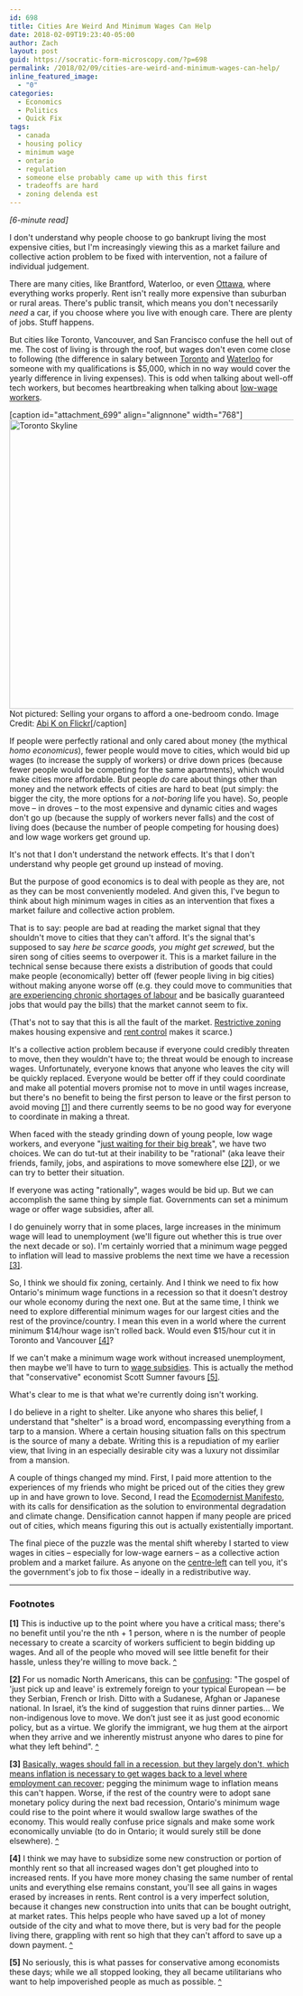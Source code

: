 ```yaml
---
id: 698
title: Cities Are Weird And Minimum Wages Can Help
date: 2018-02-09T19:23:40-05:00
author: Zach
layout: post
guid: https://socratic-form-microscopy.com/?p=698
permalink: /2018/02/09/cities-are-weird-and-minimum-wages-can-help/
inline_featured_image:
  - "0"
categories:
  - Economics
  - Politics
  - Quick Fix
tags:
  - canada
  - housing policy
  - minimum wage
  - ontario
  - regulation
  - someone else probably came up with this first
  - tradeoffs are hard
  - zoning delenda est
---
```


<em>[6-minute read]</em>

I don't understand why people choose to go bankrupt living the most expensive cities, but I'm increasingly viewing this as a market failure and collective action problem to be fixed with intervention, not a failure of individual judgement.

There are many cities, like Brantford, Waterloo, or even <a href="http://www.cbc.ca/news/opinion/canada-out-of-reach-1.4348441">Ottawa</a>, where everything works properly. Rent isn't really more expensive than suburban or rural areas. There's public transit, which means you don't necessarily <em>need</em> a car, if you choose where you live with enough care. There are plenty of jobs. Stuff happens.

But cities like Toronto, Vancouver, and San Francisco confuse the hell out of me. The cost of living is through the roof, but wages don't even come close to following (the difference in salary between <a href="https://stackoverflow.com/jobs/salary/results?l=Toronto%2c+ON%2c+Canada&amp;ed=1&amp;ex=4&amp;ff=1&amp;dr%5B0%5D=BackendDeveloper&amp;tl%5B0%5D=javascript&amp;tl%5B1%5D=python&amp;tl%5B2%5D=angularjs&amp;tl%5B3%5D=node.js">Toronto</a> and <a href="https://stackoverflow.com/jobs/salary/results?l=Waterloo%2c+ON%2c+Canada&amp;ed=1&amp;ex=4&amp;ff=1&amp;dr%5B0%5D=BackendDeveloper&amp;tl%5B0%5D=javascript&amp;tl%5B1%5D=python&amp;tl%5B2%5D=angularjs&amp;tl%5B3%5D=node.js">Waterloo</a> for someone with my qualifications is $5,000, which in no way would cover the yearly difference in living expenses). This is odd when talking about well-off tech workers, but becomes heartbreaking when talking about <a href="https://www.vice.com/en_ca/article/8gkmek/what-its-like-trying-to-live-on-minimum-wage-in-vancouver">low-wage workers</a>.

[caption id="attachment_699" align="alignnone" width="768"]<img class="size-medium_large wp-image-699" src="https://socratic-form-microscopy.com/wp-content/uploads/3450268808_3a674d8283_o-768x512.jpg" alt="Toronto Skyline" width="768" height="512" /> Not pictured: Selling your organs to afford a one-bedroom condo. Image Credit: <a href="https://www.flickr.com/photos/choudhrysaab/3450268808/in/photolist-6fTwHf-8wyADj-aPtUS2-mnVwT-4xUwZ-p2eF99-pDyCD-8RW1PT-8Mdsqq-UiMeWQ-ZYKtd3-2YXcS-5gvfxo-27NDEp-2Xr4y-5b6D3P-6Jaz4t-2YXhX-p7SBL3-brCkU4-d3gHS-UpUknT-UWBhdY-7QrT1b-d3gHT-a2bex4-VxgnDL-fZDCwH-8Cx8or-5Tacp-2YSXZ-6yjGe-UEeWrL-8pGrBf-PhQU6-az9DEu-8ezStY-4ucdKT-bUTTsN-oWJiYu-S7kk5m-4RJcZG-eXg2Wv-2mgTVD-cRUP4h-fELZJb-54mu8-73JzAt-8fnLUJ-quuwzo">Abi K on Flickr</a>[/caption]

If people were perfectly rational and only cared about money (the mythical <em>homo economicus</em>), fewer people would move to cities, which would bid up wages (to increase the supply of workers) or drive down prices (because fewer people would be competing for the same apartments), which would make cities more affordable. But people <em>do</em> care about things other than money and the network effects of cities are hard to beat (put simply: the bigger the city, the more options for a <em>not-boring</em> life you have). So, people move – in droves – to the most expensive and dynamic cities and wages don't go up (because the supply of workers never falls) and the cost of living does (because the number of people competing for housing does) and low wage workers get ground up.

It's not that I don't understand the network effects. It's that I don't understand why people get ground up instead of moving.

But the purpose of good economics is to deal with people as they are, not as they can be most conveniently modeled. And given this, I've begun to think about high minimum wages in cities as an intervention that fixes a market failure and collective action problem.

That is to say: people are bad at reading the market signal that they shouldn't move to cities that they can't afford. It's the signal that's supposed to say <em>here be scarce goods, you might get screwed</em>, but the siren song of cities seems to overpower it. This is a market failure in the technical sense because there exists a distribution of goods that could make people (economically) better off (fewer people living in big cities) without making anyone worse off (e.g. they could move to communities that <a href="http://www.cbc.ca/news/canada/newfoundland-labrador/atlantic-voice-farmer-s-daughter-cape-breton-immigration-1.4501746">are experiencing chronic shortages of labour</a> and be basically guaranteed jobs that would pay the bills) that the market cannot seem to fix.

(That's not to say that this is all the fault of the market. <a href="http://urbankchoze.blogspot.ca/2014/04/euclidian-zoning.html">Restrictive zoning</a> makes housing expensive and <a href="http://www.econlib.org/library/Enc/RentControl.html">rent control</a> makes it scarce.)

It's a collective action problem because if everyone could credibly threaten to move, then they wouldn't have to; the threat would be enough to increase wages. Unfortunately, everyone knows that anyone who leaves the city will be quickly replaced. Everyone would be better off if they could coordinate and make all potential movers promise not to move in until wages increase, but there's no benefit to being the first person to leave or the first person to avoid moving <a id="caw-top-1" href="#caw-bot-1">[1]</a> and there currently seems to be no good way for everyone to coordinate in making a threat.

When faced with the steady grinding down of young people, low wage workers, and everyone "<a href="https://socratic-form-microscopy.com/2018/02/04/against-job-lotteries/">just waiting for their big break</a>", we have two choices. We can do tut-tut at their inability to be "rational" (aka leave their friends, family, jobs, and aspirations to move somewhere else <a id="caw-top-2" href="#caw-bot-2">[2]</a>), or we can try to better their situation.

If everyone was acting "rationally", wages would be bid up. But we can accomplish the same thing by simple fiat. Governments can set a minimum wage or offer wage subsidies, after all.

I do genuinely worry that in some places, large increases in the minimum wage will lead to unemployment (we'll figure out whether this is true over the next decade or so). I'm certainly worried that a minimum wage pegged to inflation will lead to massive problems the next time we have a recession <a id="caw-top-3" href="#caw-bot-3">[3]</a>.

So, I think we should fix zoning, certainly. And I think we need to fix how Ontario's minimum wage functions in a recession so that it doesn't destroy our whole economy during the next one. But at the same time, I think we need to explore differential minimum wages for our largest cities and the rest of the province/country. I mean this even in a world where the current minimum $14/hour wage isn't rolled back. Would even $15/hour cut it in Toronto and Vancouver <a id="caw-top-4" href="#caw-bot-4">[4]</a>?

If we can't make a minimum wage work without increased unemployment, then maybe we'll have to turn to <a href="https://socratic-form-microscopy.com/2017/08/27/why-dont-we-subsidize-higher-wages-or-public-policy-is-expensive/">wage subsidies</a>. This is actually the method that "conservative" economist Scott Sumner favours <a id="caw-top-5" href="#caw-bot-5">[5]</a>.

What's clear to me is that what we're currently doing isn't working.

I do believe in a right to shelter. Like anyone who shares this belief, I understand that "shelter" is a broad word, encompassing everything from a tarp to a mansion. Where a certain housing situation falls on this spectrum is the source of many a debate. Writing this is a repudiation of my earlier view, that living in an especially desirable city was a luxury not dissimilar from a mansion.

A couple of things changed my mind. First, I paid more attention to the experiences of my friends who might be priced out of the cities they grew up in and have grown to love. Second, I read the <a href="http://www.ecomodernism.org/manifesto-english/">Ecomodernist Manifesto</a>, with its calls for densification as the solution to environmental degradation and climate change. Densification cannot happen if many people are priced out of cities, which means figuring this out is actually existentially important.

The final piece of the puzzle was the mental shift whereby I started to view wages in cities – especially for low-wage earners – as a collective action problem and a market failure. As anyone on the <a href="http://induecourse.ca/on-the-disappearance-of-the-centre-right-in-canada/">centre-left</a> can tell you, it's the government's job to fix those – ideally in a redistributive way.

---

<div class="footnotes" markdown="1">
<h3>Footnotes</h3>

<strong id="caw-bot-1">[1]</strong> This is inductive up to the point where you have a critical mass; there's no benefit until you're the nth + 1 person, where n is the number of people necessary to create a scarcity of workers sufficient to begin bidding up wages. And all of the people who moved will see little benefit for their hassle, unless they're willing to move back. <a href="#caw-top-1">^</a>

<strong id="caw-bot-2">[2]</strong> For us nomadic North Americans, this can be <a href="http://nationalpost.com/opinion/tristin-hopper-why-canadian-white-people-have-so-much-trouble-understanding-why-somebody-wouldnt-want-to-leave-attawapiskat">confusing</a>: "The gospel of 'just pick up and leave' is extremely foreign to your typical European — be they Serbian, French or Irish. Ditto with a Sudanese, Afghan or Japanese national. In Israel, it’s the kind of suggestion that ruins dinner parties… We non-indigenous love to move. We don’t just see it as just good economic policy, but as a virtue. We glorify the immigrant, we hug them at the airport when they arrive and we inherently mistrust anyone who dares to pine for what they left behind". <a href="#caw-top-2">^</a>

<strong id="caw-bot-3">[3]</strong> <a href="http://www.themoneyillusion.com/?p=15758">Basically, wages should fall in a recession, but they largely don't, which means inflation is necessary to get wages back to a level where employment can recover</a>; pegging the minimum wage to inflation means this can't happen. Worse, if the rest of the country were to adopt sane monetary policy during the next bad recession, Ontario's minimum wage could rise to the point where it would swallow large swathes of the economy. This would really confuse price signals and make some work economically unviable (to do in Ontario; it would surely still be done elsewhere). <a href="#caw-top-3">^</a>

<strong id="caw-bot-4">[4]</strong> I think we may have to subsidize some new construction or portion of monthly rent so that all increased wages don't get ploughed into to increased rents. If you have more money chasing the same number of rental units and everything else remains constant, you'll see all gains in wages erased by increases in rents. Rent control is a very imperfect solution, because it changes new construction into units that can be bought outright, at market rates. This helps people who have saved up a lot of money outside of the city and what to move there, but is very bad for the people living there, grappling with rent so high that they can't afford to save up a down payment. <a href="#caw-top-4">^</a>

<strong id="caw-bot-5">[5]</strong> No seriously, this is what passes for conservative among economists these days; while we all stopped looking, they all became utilitarians who want to help impoverished people as much as possible. <a href="#caw-top-5">^</a>

</div>
